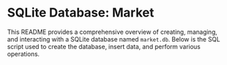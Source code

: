 # SQLite Database: Market

This README provides a comprehensive overview of creating, managing, and interacting with a SQLite database named `market.db`. Below is the SQL script used to create the database, insert data, and perform various operations.